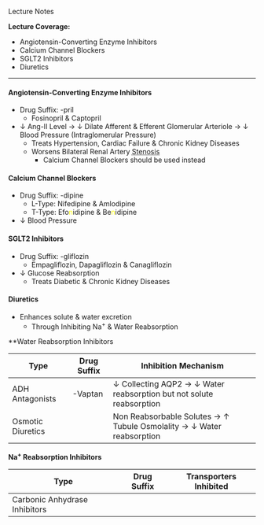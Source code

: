 Lecture Notes

**Lecture Coverage:**
- Angiotensin-Converting Enzyme Inhibitors
- Calcium Channel Blockers
- SGLT2 Inhibitors
- Diuretics

---
#### **Angiotensin-Converting Enzyme Inhibitors**
- Drug Suffix: -pril
	- Fosinopril & Captopril
- ↓ Ang-II Level → ↓ Dilate Afferent & Efferent Glomerular Arteriole → ↓ Blood Pressure (Intraglomerular Pressure)
	- Treats Hypertension, Cardiac Failure & Chronic Kidney Diseases
	- Worsens Bilateral Renal Artery <abbr Title="Narrowing">Stenosis</abbr>
		- Calcium Channel Blockers should be used instead


#### **Calcium Channel Blockers**
- Drug Suffix: -dipine
	- L-Type: Nifedipine & Amlodipine
	- T-Type: Efo<font color=yellow>n</font>idipine & Be<font color=yellow>n</font>idipine
- ↓ Blood Pressure


#### **SGLT2 Inhibitors**
- Drug Suffix: -gliflozin
	- Empagliflozin, Dapagliflozin & Canagliflozin
- ↓ Glucose Reabsorption
	- Treats Diabetic & Chronic Kidney Diseases


#### **Diuretics**
- Enhances solute & water excretion
	- Through Inhibiting Na<sup>+</sup> & Water Reabsorption 

**Water Reabsorption Inhibitors

| Type              | Drug Suffix | Inhibition Mechanism                                                  |
| ----------------- | ----------- | --------------------------------------------------------------------- |
| ADH Antagonists   | -Vaptan     | ↓ Collecting AQP2 → ↓ Water reabsorption but not solute reabsorption  |
| Osmotic Diuretics |             | Non Reabsorbable Solutes → ↑ Tubule Osmolality → ↓ Water reabsorption |

**Na<sup>+</sup> Reabsorption Inhibitors**

| Type                          | Drug Suffix | Transporters Inhibited |
| ----------------------------- | ----------- | ---------------------- |
| Carbonic Anhydrase Inhibitors |             |                        |

